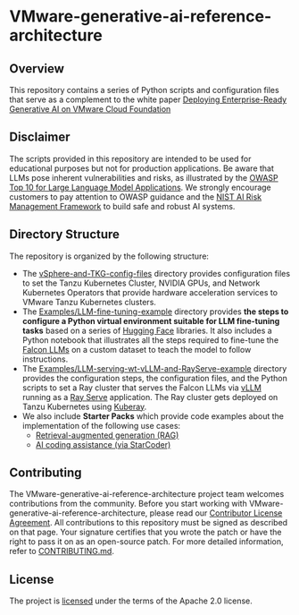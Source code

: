 # VMware-generative-ai-reference-architecture

## Overview

This repository contains a series of Python scripts and configuration files that serve as a complement to the
white paper [Deploying Enterprise-Ready Generative AI on VMware Cloud Foundation](https://core.vmware.com/resource/deploying-enterprise-ready-generative-ai-vmware-cloud-foundation)

## Disclaimer
The scripts provided in this repository are intended to be used for educational purposes but not for production applications. Be aware that LLMs pose inherent vulnerabilities and risks, as illustrated by the [OWASP Top 10 for Large Language Model Applications](https://owasp.org/www-project-top-10-for-large-language-model-applications/). We strongly encourage customers to pay attention to OWASP guidance and the [NIST AI Risk Management Framework](https://www.nist.gov/itl/ai-risk-management-framework) to build safe and robust AI systems.

## Directory Structure<br>
The repository is organized by the following structure:<br>
- The [vSphere-and-TKG-config-files](https://github.com/vmware-ai-labs/VMware-generative-ai-reference-architecture/tree/main/vSphere-and-TKG-config-files) directory provides configuration files to set the Tanzu Kubernetes Cluster, NVIDIA GPUs, and Network Kubernetes Operators
  that provide hardware acceleration services to VMware Tanzu Kubernetes clusters.
- The [Examples/LLM-fine-tuning-example](https://github.com/vmware-ai-labs/VMware-generative-ai-reference-architecture/tree/main/Examples/LLM-fine-tuning-example) 
directory provides __the steps to configure a Python virtual environment suitable for LLM fine-tuning tasks__ based on a series of 
[Hugging Face](https://huggingface.co/) libraries. It also includes a Python notebook that illustrates all the steps required to fine-tune
the [Falcon LLMs](https://falconllm.tii.ae/) on a custom dataset to teach the model to follow instructions.
- The [Examples/LLM-serving-wt-vLLM-and-RayServe-example](https://github.com/vmware-ai-labs/VMware-generative-ai-reference-architecture/tree/main/Examples/LLM-serving-wt-vLLM-and-RayServe-example) directory provides the configuration steps, the configuration files, and the Python
scripts to set a Ray cluster that serves the Falcon LLMs via [vLLM](https://github.com/vllm-project/vllm) running as a 
[Ray Serve](https://docs.ray.io/en/latest/serve/index.html) application. The Ray cluster gets deployed on Tanzu Kubernetes using
[Kuberay](https://github.com/ray-project/kuberay).
- We also include __Starter Packs__ which provide code examples about the implementation of the following use cases:
  - [Retrieval-augmented generation (RAG)](https://github.com/vmware-ai-labs/VMware-generative-ai-reference-architecture/tree/main/Starter-Pack/RAG)
  - [AI coding assistance (via StarCoder)](https://github.com/vmware-ai-labs/VMware-generative-ai-reference-architecture/tree/main/Starter-Pack/SafeCoder)


## Contributing

The VMware-generative-ai-reference-architecture project team welcomes contributions from the community. Before you start working with VMware-generative-ai-reference-architecture, please
read our [Contributor License Agreement](https://cla.vmware.com/cla/1/preview). All contributions to this repository must be
signed as described on that page. Your signature certifies that you wrote the patch or have the right to pass it on
as an open-source patch. For more detailed information, refer to [CONTRIBUTING.md](CONTRIBUTING_CLA.md).

## License
The project is [licensed](https://github.com/vmware-ai-labs/VMware-generative-ai-reference-architecture/blob/main/LICENSE) under the terms of the Apache 2.0 license.
